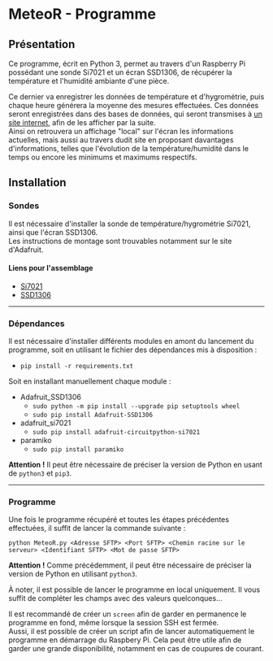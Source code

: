 # MeteoR - Programme

## **Présentation**
Ce programme, écrit en Python 3, permet au travers d'un Raspberry Pi
possédant une sonde Si7021 et un écran SSD1306, de récupérer la température et
l'humidité ambiante d'une pièce.

Ce dernier va enregistrer les données de température et d'hygrométrie, puis
chaque heure générera la moyenne des mesures effectuées. Ces données seront
enregistrées dans des bases de données, qui seront transmises à [un site
internet](https://github.com/LoicDblt/MeteoR-Site), afin de les afficher par la
suite.  
Ainsi on retrouvera un affichage "local" sur l'écran les informations
actuelles, mais aussi au travers dudit site en proposant davantages
d'informations, telles que l'évolution de la température/humidité dans le temps
ou encore les minimums et maximums respectifs.

## **Installation**
 ### Sondes
 Il est nécessaire d'installer la sonde de température/hygrométrie Si7021,
 ainsi que l'écran SSD1306.  
 Les instructions de montage sont trouvables notamment sur le site d'Adafruit.

 #### Liens pour l'assemblage
 * [Si7021](https://learn.adafruit.com/adafruit-si7021-temperature-plus-humidity-sensor/assembly)
 * [SSD1306](https://learn.adafruit.com/monochrome-oled-breakouts/wiring-128x64-oleds)
 
 ---
 
 ### Dépendances
 Il est nécessaire d'installer différents modules en amont du lancement du
 programme, soit en utilisant le fichier des dépendances mis à disposition :
 * ```pip install -r requirements.txt```

 Soit en installant manuellement chaque module :
 * Adafruit_SSD1306
   * ```sudo python -m pip install --upgrade pip setuptools wheel```
   * ```sudo pip install Adafruit-SSD1306```
 * adafruit_si7021
   * ```sudo pip install adafruit-circuitpython-si7021```
 * paramiko
   * ```sudo pip install paramiko```

 **Attention !** Il peut être nécessaire de préciser la version de Python en
 usant de ```python3``` et ```pip3```.

---

 ### Programme
 Une fois le programme récupéré et toutes les étapes précédentes effectuées,
 il suffit de lancer la commande suivante :

 ```python MeteoR.py <Adresse SFTP> <Port SFTP> <Chemin racine sur le serveur> <Identifiant SFTP> <Mot de passe SFTP>```

 **Attention !** Comme précédemment, il peut être nécessaire de préciser la
 version de Python en utilisant ```python3```.

 À noter, il est possible de lancer le programme en local uniquement. Il vous
  suffit de compléter les champs avec des valeurs quelconques...
 
 Il est recommandé de créer un ```screen``` afin de garder en permanence le
 programme en fond, même lorsque la session SSH est fermée.  
 Aussi, il est possible de créer un script afin de lancer automatiquement le
 programme en démarrage du Raspbery Pi. Cela peut être utile afin de garder une
 grande disponibilité, notamment en cas de coupures de courant.

